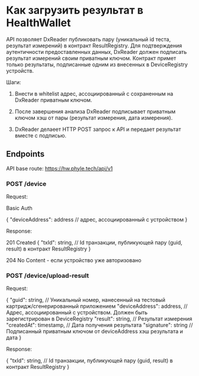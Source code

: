 # Как загрузить результат в HealthWallet

API позволяет DxReader публиковать пару (уникальный id теста, результат измерений) в контракт ResultRegistry. Для подтверждения аутентичности предоставленных данных, DxReader должен подписать результат измерений своим приватным ключом. Контракт примет только результаты, подписанные одним из внесенных в DeviceRegistry устройств.

Шаги:

1. Внести в whitelist адрес, ассоциированный с сохраненным на DxReader приватным ключом.

2. После завершения анализа DxReader подписывает приватным ключом хэш от пары (результат измерения, дата измерения).

3. DxReader делаеет HTTP POST запрос к API и передает результат вместе с подписью.

## Endpoints

API base route: https://hw.phyle.tech/api/v1

### POST /device

Request:

Basic Auth

{
  "deviceAddress": address // адрес, ассоциированный с устройством
}

Response:

201 Created {
  "txId": string, // Id транзакции, публикующей пару (guid, result) в контракт ResultRegistry
}

204 No Content - если устройство уже авторизовано

### POST /device/upload-result

Request:

{
  "guid": string, // Уникальный номер, нанесенный на тестовый картридж/сгенерированный приложением
  "deviceAddress": address, // Адрес, ассоциированный с устройством. Должен быть зарегистрирован в DeviceRegistry
  "result": string, // Результат измерения
  "createdAt": timestamp, // Дата получения результата
  "signature": string // Подписанный приватным ключом от deviceAddress хэш результата и дата 
}

Response:

{
  "txId": string, // Id транзакции, публикующей пару (guid, result) в контракт ResultRegistry
}

